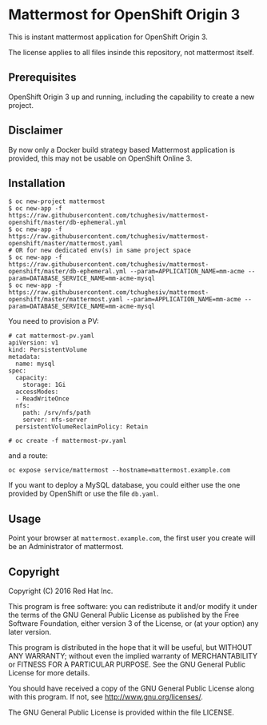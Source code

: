 # Mattermost for OpenShift Origin 3

This is instant mattermost application for OpenShift Origin 3.

The license applies to all files insinde this repository, not mattermost itself.

## Prerequisites

OpenShift Origin 3 up and running, including the capability to create a new project.

## Disclaimer

By now only a Docker build strategy based Mattermost application is provided,
this may not be usable on OpenShift Online 3.

## Installation

```shell
$ oc new-project mattermost
$ oc new-app -f https://raw.githubusercontent.com/tchughesiv/mattermost-openshift/master/db-ephemeral.yml
$ oc new-app -f https://raw.githubusercontent.com/tchughesiv/mattermost-openshift/master/mattermost.yaml
# OR for new dedicated env(s) in same project space 
$ oc new-app -f https://raw.githubusercontent.com/tchughesiv/mattermost-openshift/master/db-ephemeral.yml --param=APPLICATION_NAME=mm-acme --param=DATABASE_SERVICE_NAME=mm-acme-mysql
$ oc new-app -f https://raw.githubusercontent.com/tchughesiv/mattermost-openshift/master/mattermost.yaml --param=APPLICATION_NAME=mm-acme --param=DATABASE_SERVICE_NAME=mm-acme-mysql
```

You need to provision a PV:
```
# cat mattermost-pv.yaml
apiVersion: v1
kind: PersistentVolume
metadata:
  name: mysql
spec:
  capacity:
    storage: 1Gi
  accessModes:
  - ReadWriteOnce
  nfs:
    path: /srv/nfs/path
    server: nfs-server
  persistentVolumeReclaimPolicy: Retain

# oc create -f mattermost-pv.yaml
```

and a route:

`oc expose service/mattermost --hostname=mattermost.example.com`

If you want to deploy a MySQL database, you could either use the one provided
by OpenShift or use the file `db.yaml`.

## Usage

Point your browser at `mattermost.example.com`, the first user you create will
be an Administrator of mattermost.


## Copyright

Copyright (C) 2016 Red Hat Inc.

This program is free software: you can redistribute it and/or modify
it under the terms of the GNU General Public License as published by
the Free Software Foundation, either version 3 of the License, or
(at your option) any later version.

This program is distributed in the hope that it will be useful,
but WITHOUT ANY WARRANTY; without even the implied warranty of
MERCHANTABILITY or FITNESS FOR A PARTICULAR PURPOSE.  See the
GNU General Public License for more details.

You should have received a copy of the GNU General Public License
along with this program. If not, see <http://www.gnu.org/licenses/>.

The GNU General Public License is provided within the file LICENSE.
